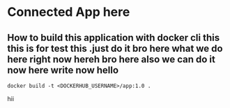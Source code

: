 # Connected App here 

## How to build this application with docker cli this this is for test this .just do it bro here what we do here right now hereh bro  here also we can do it now here write now hello
```hiii
docker build -t <DOCKERHUB_USERNAME>/app:1.0 .
```
hii
